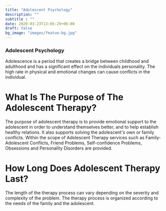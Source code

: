 ```yaml
---
title: "Adolescent Psychology"
description: ""
subtitle : ""
date: 2020-03-23T13:05:29+06:00
draft: false
bg_image: "images/featue-bg.jpg"
---
```



### Adolescent Psychology


   Adolescence is a period that creates a bridge between childhood and adulthood and has a significant effect on the individuals personality. The high rate in physical and emotional changes can cause conflicts in the individual. 
   
   # What Is The Purpose of The Adolescent Therapy?
   
   The purpose of adolescent therapy is to provide emotional support to the adolescent in order to understand themselves better, and to help establish healthy relations. It also supports solving the adolescent's own or family conflicts. Within the scope of Adolescent Therapy services such as Family-Adolescent Conflicts, Friend Problems, Self-confidence Problems, Obsessions and Personality Disorders are provided.
   
   # How Long Does Adolescent Therapy Last?

   The length of the therapy process can vary depending on the severity and complexity of the problem. The therapy process is organized according to the needs of the family and the adolescent.
